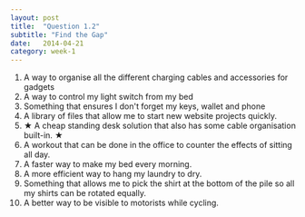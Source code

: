 ```yaml
---
layout: post
title:  "Question 1.2"
subtitle: "Find the Gap"
date:   2014-04-21
category: week-1
---
```


<ol>
  <li>A way to organise all the different charging cables and accessories for gadgets</li>
  <li>A way to control my light switch from my bed</li>
  <li>Something that ensures I don't forget my keys, wallet and phone</li>
  <li>A library of files that allow me to start new website projects quickly.</li>
  <li>&#9733; A cheap standing desk solution that also has some cable organisation built-in. &#9733;</li>
  <li>A workout that can be done in the office to counter the effects of sitting all day.</li>
  <li>A faster way to make my bed every morning.</li>
  <li>A more efficient way to hang my laundry to dry.</li>
  <li>Something that allows me to pick the shirt at the bottom of the pile so all my shirts can be rotated equally.</li>
  <li>A better way to be visible to motorists while cycling.</li>
</ol>